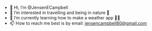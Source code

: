 - 👋 Hi, I’m @JensenECampbell
- 👀 I’m interested in travelling and being in nature 🌲
- 🌱 I’m currently learning how to make a weather app 👩‍💻
- 📫 How to reach me best is by email: jensencampbell80@gmail.com

<!---
JensenECampbell/JensenECampbell is a ✨ special ✨ repository because its `README.md` (this file) appears on your GitHub profile.
You can click the Preview link to take a look at your changes.
--->
